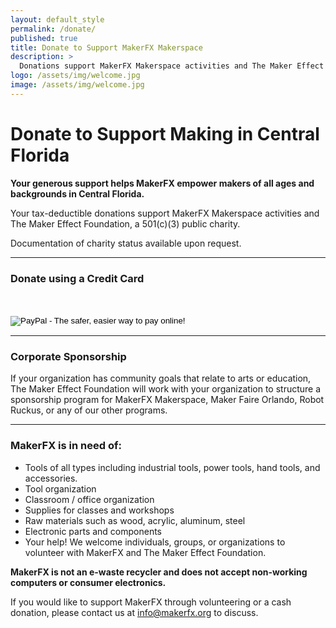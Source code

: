 ```yaml
---
layout: default_style
permalink: /donate/
published: true
title: Donate to Support MakerFX Makerspace
description: >
  Donations support MakerFX Makerspace activities and The Maker Effect Foundation.
logo: /assets/img/welcome.jpg
image: /assets/img/welcome.jpg
---
```


# Donate to Support Making in Central Florida
**Your generous support helps MakerFX empower makers of all ages and backgrounds in Central Florida.**

Your tax-deductible donations support MakerFX Makerspace activities and The Maker Effect Foundation, a 501(c)(3) public charity.

Documentation of charity status available upon request.

___

### Donate using a Credit Card
<form action="https://www.paypal.com/cgi-bin/webscr" method="post" target="_top"><input name="cmd" type="hidden" value="_s-xclick" /><br /><input name="hosted_button_id" type="hidden" value="C37FGF76JCX82" /><br /><input alt="PayPal - The safer, easier way to pay online!" name="submit" src="https://www.paypalobjects.com/en_US/i/btn/btn_donateCC_LG.gif" type="image" /><br /><img src="https://www.paypalobjects.com/en_US/i/scr/pixel.gif" alt="" width="1" height="1" border="0" /></form>


---

### Corporate Sponsorship
If your organization has community goals that relate to arts or education, The Maker Effect Foundation will work with your organization to structure a sponsorship program for MakerFX Makerspace, Maker Faire Orlando, Robot Ruckus, or any of our other programs.

___

### MakerFX is in need of:

* Tools of all types including industrial tools, power tools, hand tools, and accessories.
* Tool organization
* Classroom / office organization
* Supplies for classes and workshops
* Raw materials such as wood, acrylic, aluminum, steel
* Electronic parts and components
* Your help! We welcome individuals, groups, or organizations to volunteer with MakerFX and The Maker Effect Foundation.


**MakerFX is not an e-waste recycler and does not accept non-working computers or consumer electronics.**

If you would like to support MakerFX through volunteering or a cash donation, please contact us at <info@makerfx.org> to discuss.
